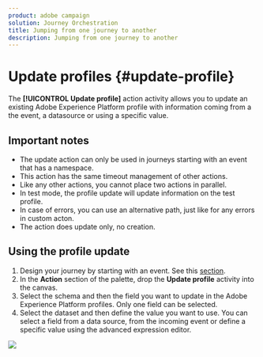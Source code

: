```yaml
---
product: adobe campaign
solution: Journey Orchestration
title: Jumping from one journey to another
description: Jumping from one journey to another
---
```


# Update profiles {#update-profile}

The **[!UICONTROL Update profile]** action activity allows you to update an existing Adobe Experience Platform profile with information coming from a the event, a datasource or using a specific value.

## Important notes

* The update action can only be used in journeys starting with an event that has a namespace.
* This action has the same timeout management of other actions.
* Like any other actions, you cannot place two actions in parallel.
* In test mode, the profile update will update information on the test profile.  
* In case of errors, you can use an alternative path, just like for any errors in custom acton.
* The action does update only, no creation.

## Using the profile update

1. Design your journey by starting with an event. See this [section](../building-journeys/journey.md).
1. In the **Action** section of the palette, drop the **Update profile** activity into the canvas.
1. Select the schema and then the field you want to update in the Adobe Experience Platform profiles. Only one field can be selected. 
1. Select the dataset and then define the value you want to use. You can select a field from a data source, from the incoming event or define a specific value using the advanced expression editor.

![](../assets/profileupdate.png)
